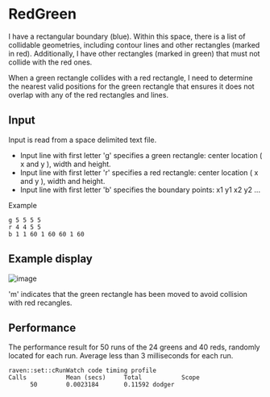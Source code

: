 # RedGreen

I have a rectangular boundary (blue). Within this space, there is a list of collidable geometries, including contour lines and other rectangles (marked in red). Additionally, I have other rectangles (marked in green) that must not collide with the red ones.

When a green rectangle collides with a red rectangle, I need to determine the nearest valid positions for the green rectangle that ensures it does not overlap with any of the red rectangles and lines.

## Input

Input is read from a space delimited text file.

- Input line with first letter 'g' specifies a green rectangle: center location ( x and y ), width and height.
- Input line with first letter 'r' specifies a red rectangle: center location ( x and y ), width and height.
- Input line with first letter 'b' specifies the boundary points: x1 y1 x2 y2 ...

Example
```
g 5 5 5 5
r 4 4 5 5
b 1 1 60 1 60 60 1 60
```

## Example display

![image](https://github.com/user-attachments/assets/39024686-9c06-4046-aa46-fcd96a740f85)


'm' indicates that the green rectangle has been moved to avoid collision with red recangles.

## Performance

The performance result for 50 runs of the 24 greens and 40 reds, randomly located for each run. Average less than 3 milliseconds for each run.

```
raven::set::cRunWatch code timing profile
Calls           Mean (secs)     Total           Scope
      50        0.0023184       0.11592 dodger
```
